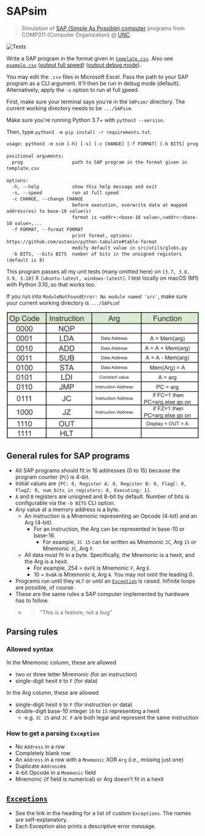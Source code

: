 # SAPsim

> Simulation of [SAP (Simple As Possible) computer](img/SAP.png) programs from COMP311 (Computer Organization) @ [UNC](https://unc.edu)

![Tests](https://github.com/jesse-wei/SAPsim/actions/workflows/tests.yml/badge.svg)

Write a SAP program in the format given in [`template.csv`](template.csv). Also see [`example.csv`](tests/public_prog/example.csv) ([output full speed](tests/data/public_prog/example_full_speed.txt)) ([output debug mode](tests/data/public_prog/example_debug.txt)).

You may edit the `.csv` files in Microsoft Excel. Pass the path to your SAP program as a CLI argument. It'll then be run in debug mode (default). Alternatively, apply the `-s` option to run at full <ins>s</ins>peed.

First, make sure your terminal says you're in the `SAPsim/` directory. The current working directory needs to be `.../SAPsim`.

Make sure you're running Python 3.7+ with `python3 --version`.

Then, type `python3 -m pip install -r requirements.txt`.

```
usage: python3 -m sim [-h] [-s] [-c CHANGE] [-f FORMAT] [-b BITS] prog

positional arguments:
  prog                  path to SAP program in the format given in template.csv

options:
  -h, --help            show this help message and exit
  -s, --speed           run at full speed
  -c CHANGE, --change CHANGE
                        before execution, overwrite data at mapped address(es) to base-10 value(s)
                        format is <addr>:<base-10 value>,<addr>:<base-10 value>,...
  -f FORMAT, --format FORMAT
                        print format, options: https://github.com/astanin/python-tabulate#table-format
                        modify default value in src/utils/globs.py
  -b BITS, --bits BITS  number of bits in the unsigned registers (default is 8)
```

This program passes all my unit tests (many omitted here) on `[3.7, 3.8, 3.9, 3.10]` X `[ubuntu-latest, windows-latest]`. I test locally on macOS (M1) with Python 3.10, so that works too.

If you run into `ModuleNotFoundError: No module named 'src'`, make sure your current working directory is `.../SAPsim`!

![SAP instruction set](img/SAP_instruction_set.png)

## General rules for SAP programs

- All SAP programs should fit in 16 addresses (0 to 15) because the program counter (`PC`) is 4-bit.
- Initial values are `{PC: 0, Register A: 0, Register B: 0, FlagC: 0, FlagZ: 0, num_bits_in_registers: 8, Executing: 1}`.
- `A` and `B` registers are unsigned and 8-bit by default. Number of bits is configurable via the `-b BITS` CLI option.
- Any value at a memory address is a byte.
  - An instruction is a Mnemonic representing an Opcode (4-bit) and an Arg (4-bit).
    - For an instruction, the Arg can be represented in base-10 or base-16.
      - For example, `JC 15` can be written as Mnemonic `JC`, Arg `15` or Mnemonic `JC`, Arg `F`.
  - All data must fit in a byte. Specifically, the Mnemonic is a hexit, and the Arg is a hexit.
    - For example, 254 = `0xFE` is Mnemonic `F`, Arg `E`.
    - 10 = `0x0A` is Mnemonic `0`, Arg `A`. You may not omit the leading 0.
- Programs run until they `HLT` or until an [`Exception`](src/utils/exceptions.py) is raised. Infinite loops are possible, of course.
- These are the same rules a SAP computer implemented by hardware has to follow.
  - > "This is a feature, not a bug"

## Parsing rules

### Allowed syntax

In the Mnemonic column, these are allowed

- two or three letter Mnemonic (for an instruction)
- single-digit hexit `0` to `F` (for data)

In the Arg column, these are allowed

- single-digit hexit `0` to `F` (for instruction or data)
- double-digit base-10 integer `10` to `15` representing a hexit
  - e.g. `JC 15` and `JC F` are both legal and represent the same instruction

### How to get a parsing `Exception`

- No `Address` in a row
- Completely blank row
- An `Address` in a row with a `Mnemonic` XOR `Arg` (i.e., missing just one)
- Duplicate `Address`es
- 4-bit Opcode in a `Mnemonic` field
- Mnemonic (if field is numerical) or Arg doesn't fit in a hexit

## [`Exceptions`](src/utils/exceptions.py)

- See the link in the heading for a list of custom `Exceptions`. The names are self-explanatory.
- Each Exception also prints a descriptive error message.

